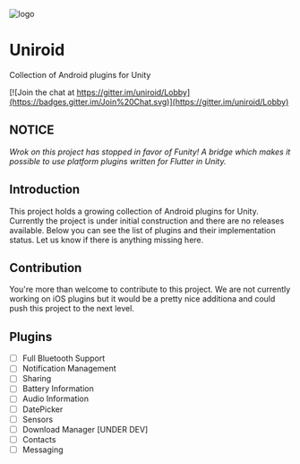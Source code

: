 ![logo](https://user-images.githubusercontent.com/29583601/46567274-459d8680-c8fe-11e8-8d68-df9a7707a8da.png)
# Uniroid
Collection of Android plugins for Unity

[![Join the chat at https://gitter.im/uniroid/Lobby](https://badges.gitter.im/Join%20Chat.svg)](https://gitter.im/uniroid/Lobby)

## NOTICE
*Wrok on this project has stopped in favor of Funity! A bridge which makes it possible to use platform plugins written for Flutter in Unity.*


## Introduction
This project holds a growing collection of Android plugins for Unity. Currently the project is under initial construction and there are no releases available. Below you can see the list of plugins and their implementation status. Let us know if there is anything missing here.

## Contribution
You're more than welcome to contribute to this project. We are not currently working on iOS plugins but it would be a pretty nice additiona and could push this project to the next level.

## Plugins
- [ ] Full Bluetooth Support
- [ ] Notification Management
- [ ] Sharing
- [ ] Battery Information
- [ ] Audio Information
- [ ] DatePicker
- [ ] Sensors
- [ ] Download Manager [UNDER DEV]
- [ ] Contacts
- [ ] Messaging
